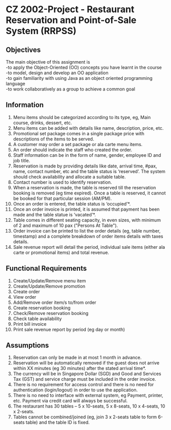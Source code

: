 # CZ 2002-Project - Restaurant Reservation and Point-of-Sale System (RRPSS)

## Objectives
The main objective of this assignment is  
-to apply the Object-Oriented (OO) concepts you have learnt in the course  
-to model, design and develop an OO application  
-to gain familiarity with using Java as an object oriented programming language  
-to work collaboratively as a group to achieve a common goal   

## Information
1. Menu items should be categorized according to its type, eg, Main course, drinks,
dessert, etc.
2. Menu items can be added with details like name, description, price, etc.
3. Promotional set package comes in a single package price with descriptions of the
items to be served.
4. A customer may order a set package or ala carte menu items.
5. An order should indicate the staff who created the order.
6. Staff information can be in the form of name, gender, employee ID and job title.
7. Reservation is made by providing details like date, arrival time, #pax, name, contact
number, etc and the table status is ‘reserved’. The system should check availability
and allocate a suitable table.
8. Contact number is used to identify reservation.
9. When a reservation is made, the table is reserved till the reservation booking is
removed (eg time expired). Once a table is reserved, it cannot be booked for that
particular session (AM/PM).
10. Once an order is entered, the table status is ‘occupied’*.
11. Once an order invoice is printed, it is assumed that payment has been made and the
table statue is ‘vacated’*.
12. Table comes in different seating capacity, in even sizes, with minimum of 2 and
maximum of 10 pax ("Persons At Table").
13. Order invoice can be printed to list the order details (eg, table number, timestamp)
and a complete breakdown of order items details with taxes details.
14. Sale revenue report will detail the period, individual sale items (either ala carte or
promotional items) and total revenue. 

## Functional Requirements
1. Create/Update/Remove menu item
2. Create/Update/Remove promotion
3. Create order
4. View order
5. Add/Remove order item/s to/from order
6. Create reservation booking
7. Check/Remove reservation booking
8. Check table availability
9. Print bill invoice
10. Print sale revenue report by period (eg day or month) 

## Assumptions
1. Reservation can only be made in at most 1 month in advance.
2. Reservation will be automatically removed if the guest does not arrive within XX minutes
(eg 30 minutes) after the stated arrival time*.
3. The currency will be in Singapore Dollar (SGD) and Good and Services Tax (GST) and
service charge must be included in the order invoice.
4. There is no requirement for access control and there is no need for authentication
(login/logout) in order to use the application.
5. There is no need to interface with external system, eg Payment, printer, etc. Payment via
credit card will always be successful.
6. The restaurant has 30 tables – 5 x 10-seats, 5 x 8-seats, 10 x 4-seats, 10 x 2-seats.
7. Tables cannot be combined/joined (eg, join 3 x 2-seats table to form 6-seats table) and the
table ID is fixed. 
